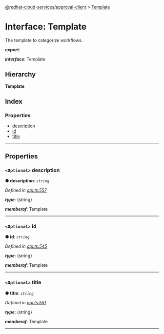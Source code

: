 [@redhat-cloud-services/approval-client](../README.md) > [Template](../interfaces/template.md)

# Interface: Template

The template to categorize workflows.

*__export__*: 

*__interface__*: Template

## Hierarchy

**Template**

## Index

### Properties

* [description](template.md#description)
* [id](template.md#id)
* [title](template.md#title)

---

## Properties

<a id="description"></a>

### `<Optional>` description

**● description**: *`string`*

*Defined in [api.ts:557](https://github.com/RedHatInsights/javascript-clients/blob/master/packages/approval/api.ts#L557)*

*__type__*: {string}

*__memberof__*: Template

___
<a id="id"></a>

### `<Optional>` id

**● id**: *`string`*

*Defined in [api.ts:545](https://github.com/RedHatInsights/javascript-clients/blob/master/packages/approval/api.ts#L545)*

*__type__*: {string}

*__memberof__*: Template

___
<a id="title"></a>

### `<Optional>` title

**● title**: *`string`*

*Defined in [api.ts:551](https://github.com/RedHatInsights/javascript-clients/blob/master/packages/approval/api.ts#L551)*

*__type__*: {string}

*__memberof__*: Template

___

